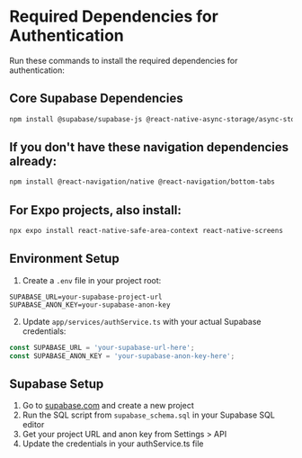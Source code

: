 # Required Dependencies for Authentication

Run these commands to install the required dependencies for authentication:

## Core Supabase Dependencies
```bash
npm install @supabase/supabase-js @react-native-async-storage/async-storage
```

## If you don't have these navigation dependencies already:
```bash
npm install @react-navigation/native @react-navigation/bottom-tabs
```

## For Expo projects, also install:
```bash
npx expo install react-native-safe-area-context react-native-screens
```

## Environment Setup

1. Create a `.env` file in your project root:
```env
SUPABASE_URL=your-supabase-project-url
SUPABASE_ANON_KEY=your-supabase-anon-key
```

2. Update `app/services/authService.ts` with your actual Supabase credentials:
```typescript
const SUPABASE_URL = 'your-supabase-url-here';
const SUPABASE_ANON_KEY = 'your-supabase-anon-key-here';
```

## Supabase Setup

1. Go to [supabase.com](https://supabase.com) and create a new project
2. Run the SQL script from `supabase_schema.sql` in your Supabase SQL editor
3. Get your project URL and anon key from Settings > API
4. Update the credentials in your authService.ts file
